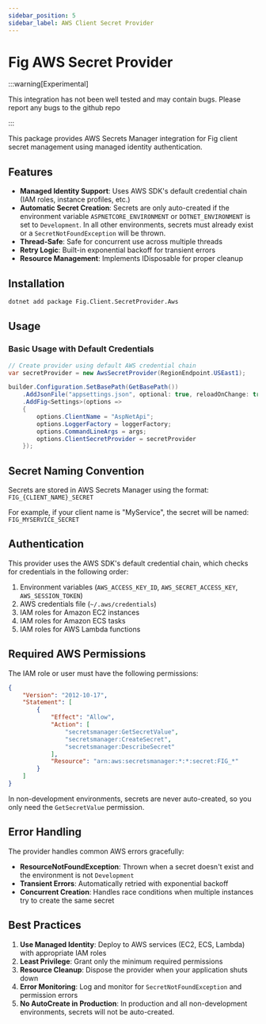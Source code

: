```yaml
---
sidebar_position: 5
sidebar_label: AWS Client Secret Provider
---
```


# Fig AWS Secret Provider

:::warning[Experimental]

This integration has not been well tested and may contain bugs. Please report any bugs to the github repo

:::

This package provides AWS Secrets Manager integration for Fig client secret management using managed identity authentication.

## Features

- **Managed Identity Support**: Uses AWS SDK's default credential chain (IAM roles, instance profiles, etc.)
- **Automatic Secret Creation**: Secrets are only auto-created if the environment variable `ASPNETCORE_ENVIRONMENT` or `DOTNET_ENVIRONMENT` is set to `Development`. In all other environments, secrets must already exist or a `SecretNotFoundException` will be thrown.
- **Thread-Safe**: Safe for concurrent use across multiple threads
- **Retry Logic**: Built-in exponential backoff for transient errors
- **Resource Management**: Implements IDisposable for proper cleanup

## Installation

```bash
dotnet add package Fig.Client.SecretProvider.Aws
```

## Usage

### Basic Usage with Default Credentials

```csharp
// Create provider using default AWS credential chain
var secretProvider = new AwsSecretProvider(RegionEndpoint.USEast1);

builder.Configuration.SetBasePath(GetBasePath())
    .AddJsonFile("appsettings.json", optional: true, reloadOnChange: true)
    .AddFig<Settings>(options =>
    {
        options.ClientName = "AspNetApi";
        options.LoggerFactory = loggerFactory;
        options.CommandLineArgs = args;
        options.ClientSecretProvider = secretProvider
    });
```

## Secret Naming Convention

Secrets are stored in AWS Secrets Manager using the format: `FIG_{CLIENT_NAME}_SECRET`

For example, if your client name is "MyService", the secret will be named: `FIG_MYSERVICE_SECRET`

## Authentication

This provider uses the AWS SDK's default credential chain, which checks for credentials in the following order:

1. Environment variables (`AWS_ACCESS_KEY_ID`, `AWS_SECRET_ACCESS_KEY`, `AWS_SESSION_TOKEN`)
2. AWS credentials file (`~/.aws/credentials`)
3. IAM roles for Amazon EC2 instances
4. IAM roles for Amazon ECS tasks
5. IAM roles for AWS Lambda functions

## Required AWS Permissions

The IAM role or user must have the following permissions:

```json
{
    "Version": "2012-10-17",
    "Statement": [
        {
            "Effect": "Allow",
            "Action": [
                "secretsmanager:GetSecretValue",
                "secretsmanager:CreateSecret",
                "secretsmanager:DescribeSecret"
            ],
            "Resource": "arn:aws:secretsmanager:*:*:secret:FIG_*"
        }
    ]
}
```

In non-development environments, secrets are never auto-created, so you only need the `GetSecretValue` permission.

## Error Handling

The provider handles common AWS errors gracefully:

- **ResourceNotFoundException**: Thrown when a secret doesn't exist and the environment is not `Development`
- **Transient Errors**: Automatically retried with exponential backoff
- **Concurrent Creation**: Handles race conditions when multiple instances try to create the same secret

## Best Practices

1. **Use Managed Identity**: Deploy to AWS services (EC2, ECS, Lambda) with appropriate IAM roles
2. **Least Privilege**: Grant only the minimum required permissions
3. **Resource Cleanup**: Dispose the provider when your application shuts down
4. **Error Monitoring**: Log and monitor for `SecretNotFoundException` and permission errors
5. **No AutoCreate in Production**: In production and all non-development environments, secrets will not be auto-created.
